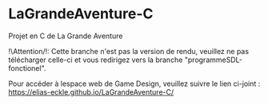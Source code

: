 # LaGrandeAventure-C
Projet en C de La Grande Aventure


!\Attention/!: Cette branche n'est pas la version de rendu, veuillez ne pas télécharger celle-ci et vous redirigez vers la branche "programmeSDL-fonctionel".

Pour accéder à lespace web de Game Design, veuillez suivre le lien ci-joint : https://elias-eckle.github.io/LaGrandeAventure-C/
